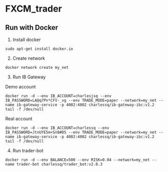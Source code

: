 # FXCM_trader

## Run with Docker

1. Install docker

```
sudo apt-get install docker.io
```

2. Create network

```
docker network create my_net
```

3. Run IB Gateway

Demo account

```
docker run -d --env IB_ACCOUNT=charlesjsq --env IB_PASSWORD=LA@q7Pn*CFV-_vg --env TRADE_MODE=paper --network=my_net --name ib-gateway-service -p 4002:4002 charlessq/ib-gateway-ibc:v1.2 tail -f /dev/null
```

Real account

```
docker run -d --env IB_ACCOUNT=charlessq --env IB_PASSWORD=JtnUYE5m+Sn8#D5 --env TRADE_MODE=paper --network=my_net --name ib-gateway-service -p 4002:4002 charlessq/ib-gateway-ibc:v1.2 tail -f /dev/null
```

4. Run trader-bot

```
docker run -d --env BALANCE=500 --env RISK=0.04 --network=my_net --name trader-bot charlessq/trader_bot:v2.0.3
```
